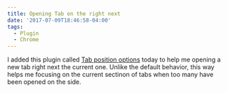 ```yaml
---
title: Opening Tab on the right next
date: '2017-07-09T18:46:58-04:00'
tags:
  - Plugin
  - Chrome
---
```


I added this plugin called [Tab position options](https://chrome.google.com/webstore/detail/tab-position-options/fjccjnfkdkdmjohojoggodkigkjkkjhl?hl=en) today to help me opening a new tab right next the current one. Unlike the default behavior, this way helps me focusing on the current sectinon of tabs when too many have been opened on the side.
